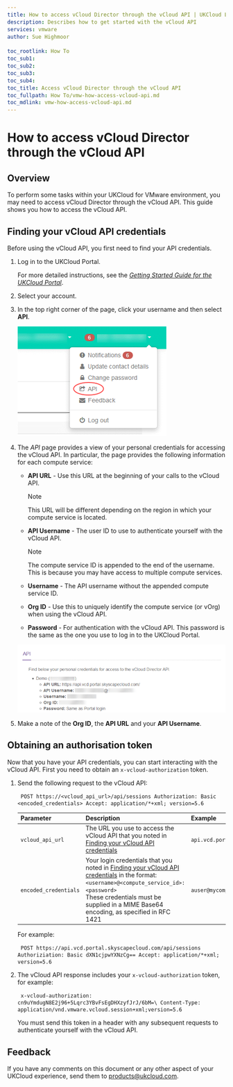 ```yaml
---
title: How to access vCloud Director through the vCloud API | UKCloud Ltd
description: Describes how to get started with the vCloud API
services: vmware
author: Sue Highmoor

toc_rootlink: How To
toc_sub1:
toc_sub2:
toc_sub3:
toc_sub4:
toc_title: Access vCloud Director through the vCloud API
toc_fullpath: How To/vmw-how-access-vcloud-api.md
toc_mdlink: vmw-how-access-vcloud-api.md
---
```


# How to access vCloud Director through the vCloud API

## Overview

To perform some tasks within your UKCloud for VMware environment, you may need to access vCloud Director through the vCloud API. This guide shows you how to access the vCloud API.

## Finding your vCloud API credentials

Before using the vCloud API, you first need to find your API credentials.

1. Log in to the UKCloud Portal.

    For more detailed instructions, see the [*Getting Started Guide for the UKCloud Portal*](../portal/ptl-gs.md).

2. Select your account.

3. In the top right corner of the page, click your username and then select **API**.

    ![API menu option in UKCloud Portal](images/vmw-portal-mnu-api.png)

4. The *API* page provides a view of your personal credentials for accessing the vCloud API. In particular, the page provides the following information for each compute service:

    - **API URL** - Use this URL at the beginning of your calls to the vCloud API.

        > [!NOTE]
        > This URL will be different depending on the region in which your compute service is located.

    - **API Username** - The user ID to use to authenticate yourself with the vCloud API.

        > [!NOTE]
        > The compute service ID is appended to the end of the username. This is because you may have access to multiple compute services.

    - **Username** - The API username without the appended compute service ID.

    - **Org ID** - Use this to uniquely identify the compute service (or vOrg) when using the vCloud API.

    - **Password** - For authentication with the vCloud API. This password is the same as the one you use to log in to the UKCloud Portal.

    ![API page](images/vmw-portal-api-details.png)

5. Make a note of the **Org ID**, the **API URL** and your **API Username**.

## Obtaining an authorisation token

Now that you have your API credentials, you can start interacting with the vCloud API. First you need to obtain an `x-vcloud-authorization` token.

1. Send the following request to the vCloud API:

        POST https://<vcloud_api_url>/api/sessions Authorization: Basic <encoded_credentials> Accept: application/*+xml; version=5.6

    Parameter | Description | Example
    ----------|-------------|--------
    `vcloud_api_url` | The URL you use to access the vCloud API that you noted in [Finding your vCloud API credentials](#finding-your-vcloud-api-credentials) | `api.vcd.portal.skyscapecloud.com`
    `encoded_credentials` | Your login credentials that you noted in [Finding your vCloud API credentials](#finding-your-vcloud-api-credentials) in the format:</br>`<username>@<compute_service_id>:<password>`</br>These credentials must be supplied in a MIME Base64 encoding, as specified in RFC 1421 | `auser@mycompute:pA5#word`

    For example:

        POST https://api.vcd.portal.skyscapecloud.com/api/sessions Authoriziation: Basic dXN1cjpwYXNzCg== Accept: application/*+xml; version=5.6

2. The vCloud API response includes your `x-vcloud-authorization` token, for example:

        x-vcloud-authorization: cn9uYmdugN8E2j96+5Lqrc3YBvFsEgDHXzyfJrJ/6bM=\ Content-Type: application/vnd.vmware.vcloud.session+xml;version=5.6

    You must send this token in a header with any subsequent requests to authenticate yourself with the vCloud API.

## Feedback

If you have any comments on this document or any other aspect of your UKCloud experience, send them to <products@ukcloud.com>.